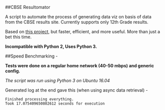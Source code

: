 ##CBSE Resultomator

A script to automate the process of generating data viz on basis of data from the CBSE results site.
Currently supports only 12th Grade results.

Based on [this project](https://github.com/anshuman73/2016-CBSE-Grade-12-Results), but faster, efficient, and more useful.
More than just a bet this time.


**Incompatible with Python 2, Uses Python 3.**


##Speed Benchmarking -

**Tests were done on a regular home network (40-50 mbps) and generic config.**

*The script was run using Python 3 on Ubuntu 16.04*

Generated log at the end gave this (when using async data retrieval) -

```
Finished processing everything.
Took 17.075409650802612 seconds for execution

```
